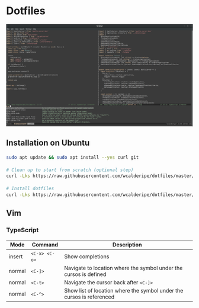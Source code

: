 # Dotfiles

![screenshot-emacs](.resources/screenshot-emacs.png)

## Installation on Ubuntu

```bash
sudo apt update && sudo apt install --yes curl git

# Clean up to start from scratch (optional step)
curl -Lks https://raw.githubusercontent.com/wcalderipe/dotfiles/master/.shell/clean.sh | /bin/bash

# Install dotfiles
curl -Lks https://raw.githubusercontent.com/wcalderipe/dotfiles/master/.shell/setup.sh | /bin/bash
```

## Vim

### TypeScript

| Mode   | Command       | Description                                                           |
|--------|---------------|-----------------------------------------------------------------------|
| insert | `<C-x> <C-o>` | Show completions                                                      |
| normal | `<C-]>`       | Navigate to location where the symbol under the cursos is defined     |
| normal | `<C-t>`       | Navigate the cursor back after `<C-]>`                                |
| normal | `<C-^>`       | Show list of location where the symbol under the cursos is referenced |
